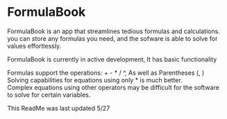 # FormulaBook  
FormulaBook is an app that streamlines tedious formulas and calculations.  
you can store any formulas you need, and the sofware is able to solve for values effortlessly.  

FormulaBook is currently in active development, It has basic functionality

Formulas support the operations: + - * / ^, As well as Parentheses (, )   
Solving capabilities for equations using only * is much better.   
Complex equations using other operators may be difficult for the software to solve for certain variables.  

This ReadMe was last updated 5/27  